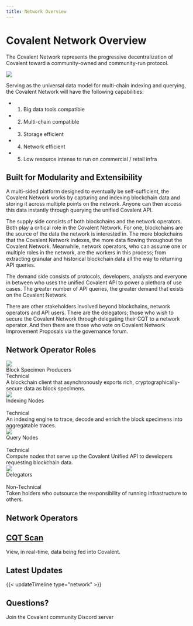 ```yaml
---
title: Network Overview
---
```


# Covalent Network Overview

The Covalent Network represents the progressive decentralization of Covalent toward a community-owned and community-run protocol.

<img src="/static/images/network/network.png"></img>

Serving as the universal data model for multi-chain indexing and querying, the Covalent Network will have the following capabilities:

- 1. Big data tools compatible
- 2. Multi-chain compatible
- 3. Storage efficient
- 4. Network efficient
- 5. Low resource intense to run on commercial / retail infra




## Built for Modularity and Extensibility

A multi-sided platform designed to eventually be self-sufficient, the Covalent Network works by capturing and indexing blockchain data and storing it across multiple points on the network. Anyone can then access this data instantly through querying the unified Covalent API.

The supply side consists of both blockchains and the network operators. Both play a critical role in the Covalent Network. For one, blockchains are the source of the data the network is interested in. The more blockchains that the Covalent Network indexes, the more data flowing throughout the Covalent Network. Meanwhile, network operators, who can assume one or multiple roles in the network, are the workers in this process; from extracting granular and historical blockchain data all the way to returning API queries.

The demand side consists of protocols, developers, analysts and everyone in between who uses the unified Covalent API to power a plethora of use cases. The greater number of API queries, the greater demand that exists on the Covalent Network.

There are other stakeholders involved beyond blockchains, network operators and API users. There are the delegators; those who wish to secure the Covalent Network through delegating their CQT to a network operator. And then there are those who vote on Covalent Network Improvement Proposals via the governance forum.



## Network Operator Roles

  <div class="grid-page-area-wide sm:px-6 max-w-5xl my-12">
    <div class="grid grid-cols-4 md:grid-cols-2 sm:grid-cols-1 gap-y-20 gap-x-20">
      <div class="max-w-md">
        <div class="flex justify-center">
          <img src="/static/images/network/roles/bsp.png">
        </div>        
        <div class="text-xl mb-2 text-covalent-pink text-center">
          Block Specimen Producers
        </div>
        <div class="text-sm my-2 text-black text-center">
         Technical
        </div>
        <div class="text-md text-black text-center">
          A blockchain client that asynchronously exports rich, cryptographically-secure data as block specimens.
        </div>
      </div>
       <div class="max-w-md">
        <div class="flex justify-center">
          <img src="/static/images/network/roles/indexer.png">
        </div>
        <div class="text-xl mb-2 text-covalent-pink text-center">
          Indexing Nodes<br/>&nbsp;
        </div>
        <div class="text-sm my-2 text-black text-center">
         Technical
        </div>
        <div class="text-md text-black text-center">
           An indexing engine to trace, decode and enrich the block specimens into aggregatable traces.
        </div>
      </div>
        <div class="max-w-sm">
        <div class="flex justify-center">
          <img src="/static/images/network/roles/query-op.png">
        </div>
        <div class="text-xl mb-2 text-covalent-pink text-center">
          Query Nodes<br/>&nbsp;
        </div>
        <div class="text-sm my-2 text-black text-center">
         Technical
        </div>
        <div class="text-md text-black text-center">
          Compute nodes that serve up the Covalent Unified API to developers requesting blockchain data.
        </div>
      </div>
        <div class="max-w-md">
        <div class="flex justify-center">
          <img src="/static/images/network/roles/delegator.png">
        </div>
        <div class="text-xl mb-2 text-covalent-pink text-center">
          Delegators<br/>&nbsp;
        </div>
        <div class="text-sm my-2 text-black text-center">
         Non-Technical
        </div>
        <div class="text-md text-black text-center">
          Token holders who outsource the responsibility of running infrastructure to others.
        </div>
      </div>
   </div>

## Network Operators

## [CQT Scan](https://cqtscan.com/#/)
View, in real-time, data being fed into Covalent.


## Latest Updates
{{< updateTimeline type="network" >}}

## Questions?
Join the Covalent community Discord server
